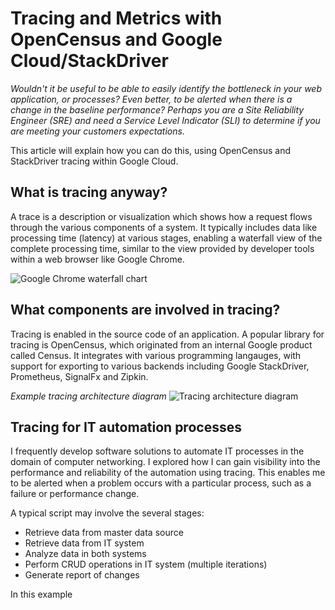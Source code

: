 # Tracing and Metrics with OpenCensus and Google Cloud/StackDriver

*Wouldn't it be useful to be able to easily identify the bottleneck in your web application, or processes?  Even better, to be alerted when there is a change in the baseline performance?  Perhaps you are a Site Reliability Engineer (SRE) and need a Service Level Indicator (SLI) to determine if you are meeting your customers expectations.* 

This article will explain how you can do this, using OpenCensus and StackDriver tracing within Google Cloud.

## What is tracing anyway?

A trace is a description or visualization which shows how a request flows through the various components of a system.  It typically includes data like processing time (latency) at various stages, enabling a waterfall view of the complete processing time, similar to the view provided by developer tools within a web browser like Google Chrome.

![Google Chrome waterfall chart](https://github.com/pmoorey/articles/blob/master/img/tracing/chrome-waterfall.png)

## What components are involved in tracing?

Tracing is enabled in the source code of an application.  A popular library for tracing is OpenCensus, which originated from an internal Google product called Census.  It integrates with various programming langauges, with support for exporting to various backends including Google StackDriver, Prometheus, SignalFx and Zipkin. 

_Example tracing architecture diagram_ 
![Tracing architecture diagram](https://github.com/pmoorey/articles/blob/master/img/tracing/trace-architecture.png)

## Tracing for IT automation processes

I frequently develop software solutions to automate IT processes in the domain of computer networking.  I explored how I can gain visibility into the performance and reliability of the automation using tracing.  This enables me to be alerted when a problem occurs with a particular process, such as a failure or performance change.

A typical script may involve the several stages:

- Retrieve data from master data source
- Retrieve data from IT system
- Analyze data in both systems
- Perform CRUD operations in IT system (multiple iterations)
- Generate report of changes

In this example 
